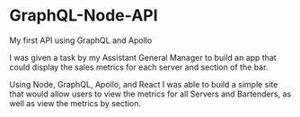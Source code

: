 # GraphQL-Node-API
My first API using GraphQL and Apollo

I was given a task by my Assistant General Manager to build an app that could display
the sales metrics for each server and section of the bar.

Using Node, GraphQL, Apollo, and React I was able to build a simple site that would allow users to view the
metrics for all Servers and Bartenders, as well as view the metrics by section.


